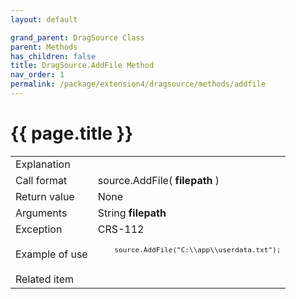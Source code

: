 ```yaml
---
layout: default

grand_parent: DragSource Class
parent: Methods
has_children: false
title: DragSource.AddFile Method
nav_order: 1
permalink: /package/extension4/dragsource/methods/addfile
---
```

# {{ page.title }}


<table>
  <tr>
    <td>Explanation</td>
    <td colspan="2"></td>
  </tr>
  <tr>
    <td>Call format</td>
    <td colspan="2">source.AddFile( <b>filepath</b> )</td>
  </tr>
  <tr>
    <td>Return value</td>
    <td colspan="2">None</td>
  </tr>  
  <tr>
    <td>Arguments</td>
    <td>String <b>filepath</b></td>
    <td></td>
  </tr>
  <tr>
    <td>Exception</td>
    <td>CRS-112</td>
    <td></td>
  </tr>
  <tr>
    <td>Example of use</td>
    <td colspan="2"><code><pre>
    source.AddFile("C:\\app\\userdata.txt");
    </pre></code></td>
  </tr>
  <tr>
    <td>Related item</td>
    <td colspan="2"></td>
  </tr>
</table>